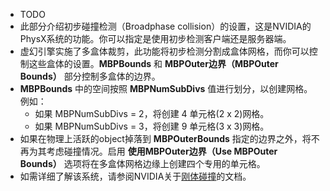 - TODO
- 此部分介绍初步碰撞检测（Broadphase collision）的设置，这是NVIDIA的PhysX系统的功能。你可以指定是使用初步检测客户端还是服务器端。
- 虚幻引擎实施了多盒体裁剪，此功能将初步检测分割成盒体网格，而你可以控制这些盒体的设置。**MBPBounds** 和 **MBPOuter边界（MBPOuter Bounds）** 部分控制多盒体的边界。
- **MBPBounds** 中的空间按照 **MBPNumSubDivs** 值进行划分，以创建网格。例如：
	- 如果 MBPNumSubDivs = 2，将创建 4 单元格(2 x 2)网格。
	- 如果 MBPNumSubDivs = 3，将创建 9 单元格(3 x 3)网格。
- 如果在物理上活跃的object掉落到 **MBPOuterBounds** 指定的边界之外，将不再为其考虑碰撞情况。启用 **使用MBPOuter边界（Use MBPOuter Bounds）** 选项将在多盒体网格边缘上创建四个专用的单元格。
- 如需详细了解该系统，请参阅NVIDIA关于[刚体碰撞](https://docs.nvidia.com/gameworks/content/gameworkslibrary/physx/guide/Manual/RigidBodyCollision.html)的文档。